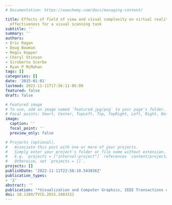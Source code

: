 ```yaml
---
# Documentation: https://wowchemy.com/docs/managing-content/

title: Effects of field of view and visual complexity on virtual reality training
  effectiveness for a visual scanning task
subtitle: ''
summary: ''
authors:
- Eric Ragan
- Doug Bowman
- Regis Kopper
- Cheryl Stinson
- Siroberto Scerbo
- Ryan P McMahan
tags: []
categories: []
date: '2015-01-01'
lastmod: 2022-11-11T17:56:11-05:00
featured: false
draft: false

# Featured image
# To use, add an image named `featured.jpg/png` to your page's folder.
# Focal points: Smart, Center, TopLeft, Top, TopRight, Left, Right, BottomLeft, Bottom, BottomRight.
image:
  caption: ''
  focal_point: ''
  preview_only: false

# Projects (optional).
#   Associate this post with one or more of your projects.
#   Simply enter your project's folder or file name without extension.
#   E.g. `projects = ["internal-project"]` references `content/project/deep-learning/index.md`.
#   Otherwise, set `projects = []`.
projects: []
publishDate: '2022-11-11T22:56:10.543836Z'
publication_types:
- '2'
abstract: ''
publication: '*Visualization and Computer Graphics, IEEE Transactions on*'
doi: 10.1109/TVCG.2015.2403312
---
```

